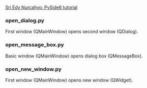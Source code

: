 [Sri Edy Nurcahyo: PySide6 tutorial](https://youtu.be/KuOZAwXedjw?si=fkj6FAt-Ao6Wu9IE)
### open_dialog.py
First window (QMainWindow) opens second window (QDialog).

### open_message_box.py
Basic window (QMainWindow) opens dialog box (QMessageBox).

### open_new_window.py
First window (QMainWindow) opens new window (QWidget).